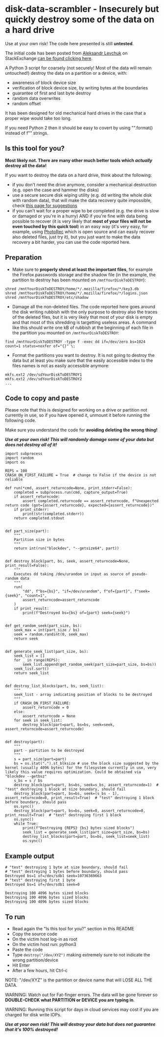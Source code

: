 #  disk-data-scrambler - Insecurely but quickly destroy some of the data on a hard drive

Use at your own risk! The code here presented is still **untested**.

The initial code has been posted from [Aleksandr Levchuk](https://serverfault.com/users/58336/aleksandr-levchuk) on StackExchange [can be found clicking here](https://serverfault.com/a/1001381).

A Python 3 script for coarsely (not securely! Most of the data will remain untouched!) destroy the data on a partition or a device, with:

* awareness of block device size
* verification of block device size, by writing bytes at the boundaries
* guarantee of first and last byte destroy
* random data overwrites
* random offset

It has been designed for old mechanical hard drives in the case that a proper wipe would take too long.

If you need Python 2 then it should be easy to covert by using "".format() instead of f"" strings.

## Is this tool for you?

**Most likely not. There are many other much better tools which _actually_ destroy all the data!**

If you want to destroy the data on a hard drive, think about the following:

* if you don't need the drive anymore, consider a mechanical destruction (e.g. open the case and hammer the disks)
* use a secure secure disk wiping utility (e.g. dd writing the whole disk with random data), that will make the data recovery quite impossible, check [this page for suggestions](https://wiki.archlinux.org/title/Securely_wipe_disk)
* if you can't wait for a proper wipe to be completed (e.g. the drive is slow or damaged or you're in a hurry) AND if you're fine with data being possible to recover (it is very likely that **most of your files will not be even touched by this quick tool**) in an easy way (it's very easy, for example, using [PhotoRec](https://www.cgsecurity.org/wiki/PhotoRec) which is open source and can easily recover also deleted files, just try it), but you just want to make the data recovery a bit harder, you can use the code reported here.

## Preparation

* Make sure to **properly shred at least the important files**, for example the Firefox passwords storage and the shadow file (in the example, the partition to destroy has been mounted on `/mntYourDiskToDESTROY`):

```
shred /mntYourDiskToDESTROY/home/*/.mozilla/firefox/*/key3.db
shred /mntYourDiskToDESTROY/home/*/.mozilla/firefox/*/logins.json
shred /mntYourDiskToDESTROY/etc/shadow
```

* Damage all the non-deleted files. The code reported here goes around the disk writing rubbish with the only purpose to destroy also the traces of the deleted files, but it is very likely that most of your disk is empty and that most of this shredding is targetting useless areas. A command like this should write one kB of rubbish at the beginning of each file in the partition you mounted on `/mntYourDiskToDESTROY`:

```
find /mntYourDiskToDESTROY -type f -exec dd if=/dev/zero bs=1024 count=1 status=noxfer of="{}" \;
```

* Format the partitions you want to destroy. It is not going to destroy the data but at least you make sure that the easily accessible index to the files names is not as easily accessible anymore:

```
mkfs.ext2 /dev/sdYourDiskToDESTROY1
mkfs.ext2 /dev/sdYourDiskToDESTROY2
...
```

## Code to copy and paste

Please note that this is designed for working on a drive or partition not currently in use, so if you have opened it, unmount it before running the following code.

Make sure you understand the code for **avoiding deleting the wrong thing!**

***Use at your own risk! This will randomly damage some of your data but does not destroy all of it!***

```
import subprocess
import random
import os

REPS = 100
CRASH_ON_FIRST_FAILURE = True  # change to False if the device is not reliable

def run(*cmd, assert_returncode=None, print_stderr=False):
    completed = subprocess.run(cmd, capture_output=True)
    if assert_returncode:
        assert completed.returncode == assert_returncode, f"Unexpected return code (got={assert_returncode}, expected={assert_returncode})"
    if print_stderr:
        print(str(completed.stderr))
    return completed.stdout


def part_size(part):
    """
    Partition size in bytes
    """
    return int(run("blockdev", "--getsize64", part))


def destroy_block(part, bs, seek, assert_returncode=None, print_result=False):
    """
    Executes dd taking /dev/urandom in input as source of pseudo-random data
    """
    run(
        "dd", f"bs={bs}", "if=/dev/urandom", f"of={part}", f"seek={seek}", "count=1",
        assert_returncode=assert_returncode
    )
    if print_result:
        print(f"Destroyed bs={bs} of={part} seek={seek}")


def get_random_seek(part_size, bs):
    seek_max = int(part_size / bs)
    seek = random.randint(0, seek_max)
    return seek


def generate_seek_list(part_size, bs):
    seek_list = []
    for _ in range(REPS):
        seek_list.append(get_random_seek(part_size=part_size, bs=bs))
    seek_list.sort()
    return seek_list


def destroy_list_blocks(part, bs, seek_list):
    """
    seek_list - array indicating position of blocks to be destroyed
    """
    if CRASH_ON_FIRST_FAILURE:
        assert_returncode = 0
    else:
        assert_returncode = None
    for seek in seek_list:
        destroy_block(part=part, bs=bs, seek=seek, assert_returncode=assert_returncode)


def destroy(part):
    """
    part - partition to be destroyed
    """
    s = part_size(part=part)
    bs = os.stat(".").st_blksize # use the block size suggested by the kernel (usually 4096 bytes) for the filesystem currently in use, very likely this value requires optimization. Could be obtained via "blockdev --getbsz"
    s_bs = s / bs
    destroy_block(part=part, bs=bs, seek=s_bs, assert_returncode=1)  # "test" destroying 1 block at size boundary, should fail
    destroy_block(part=part, bs=bs, seek=(s_bs - 1), assert_returncode=0, print_result=True)  # "test" destroying 1 block before boundary, should pass
    os.sync()
    destroy_block(part=part, bs=bs, seek=0, assert_returncode=0, print_result=True)  # "test" destroying first 1 block
    os.sync()
    while True:
        print(f"Destroying {REPS} {bs} bytes sized blocks")
        seek_list = generate_seek_list(part_size=part_size, bs=bs)
        destroy_list_blocks(part=part, bs=bs, seek_list=seek_list)
        os.sync()

```


## Example output

```
# "test" destroying 1 byte at size boundary, should fail
# "test" destroying 1 bytes before boundary, should pass
Destroyed bs=1 of=/dev/sdb1 seek=10736369663
# "test" destroying first 1 byte
Destroyed bs=1 of=/dev/sdb1 seek=0

Destroying 100 4096 bytes sized blocks
Destroying 100 4096 bytes sized blocks
Destroying 100 4096 bytes sized blocks

```


## To run

* Read again the "Is this tool for you?" section in this README
* Copy the source code
* On the victim host log-in as root
* On the victim host run: python3
* Paste the code
* Type `destroy("/dev/XYZ")` making extremely sure to not indicate the wrong partition/device
* Hit Enter
* After a few hours, hit Ctrl-c

NOTE: "/dev/XYZ" is the partition or device name that will LOSE ALL THE DATA.

WARNING: Watch out for Fat-finger errors. The data will be gone forever so **DOUBLE-CHECK what PARTITION or DEVICE you are typing in**.

WARNING: Running this script for days in cloud services may cost if you are charged for disk write IOPs.

***Use at your own risk! This will destroy your data but does not guarantee that it's 100% destroyed!***

